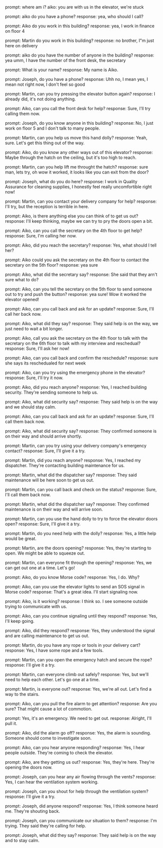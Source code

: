 prompt: where am i?
aiko: you are with us in the elevator, we're stuck

prompt: aiko do you have a phone?
response: yea, who should I call?

prompt: Aiko do you work in this building?
response: yea, I work in finance on floor 4

prompt: Martin do you work in this building?
response: no brother, I"m just here on delivery

prompt: aiko do you have the number of anyone in the building?
response: yea umm, I have the number of the front desk, the secretary

prompt: What is your name?
response: My name is Aiko.

prompt: Joseph, do you have a phone?
response: Uhh no, I mean yes, I mean not right now, I don't feel so good

prompt: Martin, can you try pressing the elevator button again?
response: I already did, it's not doing anything.

prompt: Aiko, can you call the front desk for help?
response: Sure, I'll try calling them now.

prompt: Joseph, do you know anyone in this building?
response: No, I just work on floor 5 and I don't talk to many people.

prompt: Martin, can you help us move this hand dolly?
response: Yeah, sure. Let's get this thing out of the way.

prompt: Aiko, do you know any other ways out of this elevator?
response: Maybe through the hatch on the ceiling, but it's too high to reach.

prompt: Martin, can you help lift me throught the hatch?
response: sure man, lets try, oh wow it worked, it looks like you can exit from the door?

prompt: Joseph, what do you do here?
response: I work in Quality Assurance for cleaning supplies, I honestly feel really uncomfortible right now!

prompt: Martin, can you contact your delivery company for help?
response: I'll try, but the reception is terrible in here.

prompt: Aiko, is there anything else you can think of to get us out?
response: I'll keep thinking, maybe we can try to pry the doors open a bit.

prompt: Aiko, can you call the secretary on the 4th floor to get help?
response: Sure, I'm calling her now.

prompt: Aiko, did you reach the secretary?
response: Yes, what should I tell her?

prompt: Aiko could you ask the secretary on the 4th floor to contact the secretary on the 5th floor?
response: yea sure

prompt: Aiko, what did the secretary say?
response: She said that they arn't sure what to do?

prompt: Aiko, can you tell the secretary on the 5th floor to send someone out to try and push the button?
response: yea sure!  Wow it worked the elevator opened!

prompt: Aiko, can you call back and ask for an update?
response: Sure, I'll call her back now.

prompt: Aiko, what did they say?
response: They said help is on the way, we just need to wait a bit longer.

prompt: Aiko, call you ask the secretary on the 4th floor to talk with the secretary on the 6th floor to talk with my interview and reschedual?
response: Sure, I'll ask her now!

prompt: Aiko, can you call back and confirm the reschedule?
response: sure she says its reschedualed for next week

prompt: Aiko, can you try using the emergency phone in the elevator?
response: Sure, I'll try it now.

prompt: Aiko, did you reach anyone?
response: Yes, I reached building security. They're sending someone to help us.

prompt: Aiko, what did security say?
response: They said help is on the way and we should stay calm.

prompt: Aiko, can you call back and ask for an update?
response: Sure, I'll call them back now.

prompt: Aiko, what did security say?
response: They confirmed someone is on their way and should arrive shortly.

prompt: Martin, can you try using your delivery company's emergency contact?
response: Sure, I'll give it a try.

prompt: Martin, did you reach anyone?
response: Yes, I reached my dispatcher. They're contacting building maintenance for us.

prompt: Martin, what did the dispatcher say?
response: They said maintenance will be here soon to get us out.

prompt: Martin, can you call back and check on the status?
response: Sure, I'll call them back now.

prompt: Martin, what did the dispatcher say?
response: They confirmed maintenance is on their way and will arrive soon.

prompt: Martin, can you use the hand dolly to try to force the elevator doors open?
response: Sure, I'll give it a try.

prompt: Martin, do you need help with the dolly?
response: Yes, a little help would be great.

prompt: Martin, are the doors opening?
response: Yes, they're starting to open. We might be able to squeeze out.

prompt: Martin, can everyone fit through the opening?
response: Yes, we can get out one at a time. Let's go!

prompt: Aiko, do you know Morse code?
response: Yes, I do. Why?

prompt: Aiko, can you use the elevator lights to send an SOS signal in Morse code?
response: That's a great idea. I'll start signaling now.

prompt: Aiko, is it working?
response: I think so. I see someone outside trying to communicate with us.

prompt: Aiko, can you continue signaling until they respond?
response: Yes, I'll keep going.

prompt: Aiko, did they respond?
response: Yes, they understood the signal and are calling maintenance to get us out.

prompt: Martin, do you have any rope or tools in your delivery cart?
response: Yes, I have some rope and a few tools.

prompt: Martin, can you open the emergency hatch and secure the rope?
response: I'll give it a try.

prompt: Martin, can everyone climb out safely?
response: Yes, but we'll need to help each other. Let's go one at a time.

prompt: Martin, is everyone out?
response: Yes, we're all out. Let's find a way to the stairs.

prompt: Aiko, can you pull the fire alarm to get attention?
response: Are you sure? That might cause a lot of commotion.

prompt: Yes, it's an emergency. We need to get out.
response: Alright, I'll pull it.

prompt: Aiko, did the alarm go off?
response: Yes, the alarm is sounding. Someone should come to investigate soon.

prompt: Aiko, can you hear anyone responding?
response: Yes, I hear people outside. They're coming to check the elevator.

prompt: Aiko, are they getting us out?
response: Yes, they're here. They're opening the doors now.

prompt: Joseph, can you hear any air flowing through the vents?
response: Yes, I can hear the ventilation system working.

prompt: Joseph, can you shout for help through the ventilation system?
response: I'll give it a try.

prompt: Joseph, did anyone respond?
response: Yes, I think someone heard me. They're shouting back.

prompt: Joseph, can you communicate our situation to them?
response: I'm trying. They said they're calling for help.

prompt: Joseph, what did they say?
response: They said help is on the way and to stay calm.